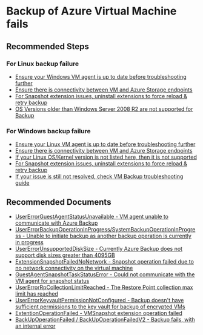 <properties
	pageTitle="Backup of Azure virtual machine fails"
	description="Backup of Azure virtual machine fails"
	service="microsoft.compute"
	resource="virtualmachines"
	authors="srinathv"
	ms.author="srinathv"
	displayOrder="1"
	selfHelpType="resource"
	supportTopicIds="32637320"
	resourceTags="windows"
	productPesIds="14749"
	cloudEnvironments="public"
	articleId="f82b1ed9-9c4b-4061-93af-3e54d91e3426"
/>

# Backup of Azure Virtual Machine fails

## **Recommended Steps**

### For Linux backup failure

- [Ensure your Windows VM agent is up to date before troubleshooting further](https://aka.ms/AB-AA4ecqu) <br>
- [Ensure there is connectivity between VM and Azure Storage endpoints](https://aka.ms/AB-AA4ecqj) <br>
- [For Snapshot extension issues, uninstall extensions to force reload & retry backup](https://aka.ms/AB-AA4e56b) <br>
- [OS Versions older than Windows Server 2008 R2 are not supported for Backup](https://aka.ms/AA4evhu)

### For Windows backup failure

- [Ensure your Linux VM agent is up to date before troubleshooting further](https://aka.ms/AB-AA4ecq9)<br>
- [Ensure there is connectivity between VM and Azure Storage endpoints](https://aka.ms/AB-AA4ecqy)<br>
- [If your Linux OS/Kernel version is not listed here, then it is not supported](https://aka.ms/AB-AA4ecr1)<br>
- [For Snapshot extension issues, uninstall extensions to force reload & retry backup](https://aka.ms/AB-AA4ecq1)<br>
- [If your issue is still not resolved, check VM Backup troubleshooting guide](https://aka.ms/AB-AA4ecq1)<br>

## **Recommended Documents**

- [UserErrorGuestAgentStatusUnavailable - VM agent unable to communicate with Azure Backup](https://aka.ms/AB-AA4ecq8) <br>
- [UserErrorBackupOperationInProgress/SystemBackupOperationInProgress - Unable to initiate backup as another backup operation is currently in progress](https://aka.ms/AB-AA4e56y) <br>
- [UserErrorUnsupportedDiskSize - Currently Azure Backup does not support disk sizes greater than 4095GB](https://aka.ms/AB-AA4ecqf) <br>
- [ExtensionSnapshotFailedNoNetwork - Snapshot operation failed due to no network connectivity on the virtual machine](https://aka.ms/AB-AA4ecqk) <br>
- [GuestAgentSnapshotTaskStatusError - Could not communicate with the VM agent for snapshot status](https://aka.ms/AB-AA4e56x) <br>
- [UserErrorRpCollectionLimitReached - The Restore Point collection max limit has reached](https://aka.ms/AB-AA4e56l) <br>
- [UserErrorKeyvaultPermissionNotConfigured - Backup doesn't have sufficient permissions to the key vault for backup of encrypted VMs](https://aka.ms/AB-AA4e56m) <br>
- [ExtentionOperationFailed - VMSnapshot extension operation failed](https://aka.ms/AB-AA4e56c) <br>
- [BackUpOperationFailed / BackUpOperationFailedV2 - Backup fails, with an internal error](https://aka.ms/AB-AA4ecqe) <br>
